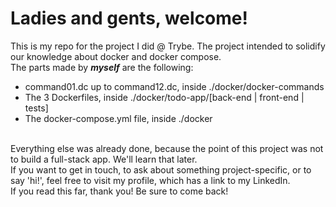# Ladies and gents, welcome!

This is my repo for the project I did @ Trybe.
The project intended to solidify our knowledge about docker and docker compose.
<br>
The parts made by ***myself*** are the following: <br>
* command01.dc up to command12.dc, inside ./docker/docker-commands
* The 3 Dockerfiles, inside ./docker/todo-app/[back-end | front-end | tests]
* The docker-compose.yml file, inside ./docker
<br>
Everything else was already done, because the point of this project was not to build a full-stack app. We'll learn that later.

<br>
If you want to get in touch, to ask about something project-specific, or to say 'hi!', feel free to visit my profile, which has a link to my LinkedIn.
<br>
If you read this far, thank you! Be sure to come back!
